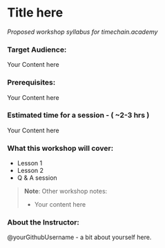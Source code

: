 # Title here

*Proposed workshop syllabus for timechain.academy*

### Target Audience:
Your Content here

### Prerequisites:
Your Content here

### Estimated time for a session - ( ~2-3 hrs )
Your Content here


### What this workshop will cover:
- Lesson 1
- Lesson 2
- Q & A session

> **Note**: Other workshop notes:
> - Your content here

### About the Instructor:

@yourGithubUsername - a bit about yourself here. 
